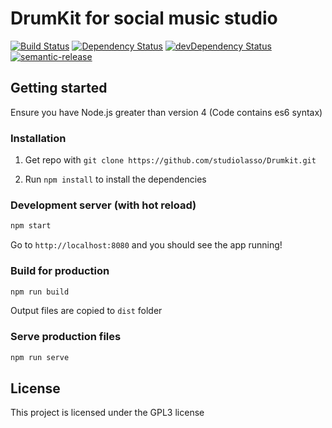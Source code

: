 # DrumKit for social music studio

[![Build Status](https://travis-ci.org/StudioLasso/Drumkit.svg?branch=master)](https://travis-ci.org/StudioLasso/Drumkit)
[![Dependency Status](https://david-dm.org/studiolasso/Drumkit.svg)](https://david-dm.org/studiolasso/Drumkit)
[![devDependency Status](https://david-dm.org/studiolasso/social-music-studio/dev-status.svg)](https://david-dm.org/studiolasso/Drumkit#info=devDependencies)
[![semantic-release](https://img.shields.io/badge/%20%20%F0%9F%93%A6%F0%9F%9A%80-semantic--release-e10079.svg?style=flat-square)](https://github.com/semantic-release/semantic-release)

## Getting started

Ensure you have Node.js greater than version 4 (Code contains es6 syntax)

### Installation

1. Get repo with `git clone https://github.com/studiolasso/Drumkit.git`

3. Run `npm install` to install the dependencies

### Development server (with hot reload)

```bash
npm start
```

Go to `http://localhost:8080` and you should see the app running!

### Build for production

```bash
npm run build
```

Output files are copied to `dist` folder

### Serve production files

```bash
npm run serve
```

## License

This project is licensed under the GPL3 license